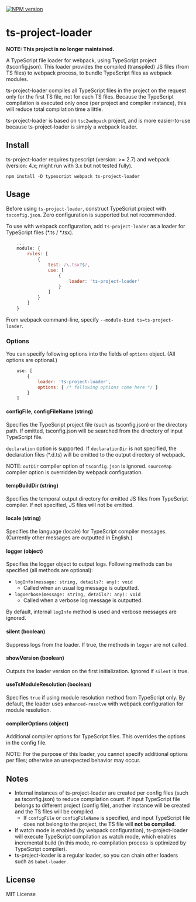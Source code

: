 [![NPM version](https://badge.fury.io/js/ts-project-loader.svg)](https://www.npmjs.com/package/ts-project-loader)

ts-project-loader
==========

**NOTE: This project is no longer maintained.**

A TypeScript file loader for webpack, using TypeScript project (tsconfig.json). This loader provides the compiled (transpiled) JS files (from TS files) to webpack process, to bundle TypeScript files as webpack modules.

ts-project-loader compiles all TypeScript files in the project on the request only for the first TS file, not for each TS files. Because the TypeScript compilation is executed only once (per project and compiler instance), this will reduce total compilation time a little.

ts-project-loader is based on `tsc2webpack` project, and is more easier-to-use because ts-project-loader is simply a webpack loader.

## Install

ts-project-loader requires typescript (version: >= 2.7) and webpack (version: 4.x; might run with 3.x but not tested fully).

```
npm install -D typescript webpack ts-project-loader
```

## Usage

Before using `ts-project-loader`, construct TypeScript project with `tsconfig.json`. Zero configuration is supported but not recommended.

To use with webpack configuration, add `ts-project-loader` as a loader for TypeScript files (\*.ts / \*.tsx).

```js
    ...
    module: {
        rules: [
            {
                test: /\.tsx?$/,
                use: [
                    {
                        loader: 'ts-project-loader'
                    }
                ]
            }
        ]
    }
```

From webpack command-line, specify `--module-bind ts=ts-project-loader`.

### Options

You can specify following options into the fields of `options` object. (All options are optional.)

```js
    use: [
        {
            loader: 'ts-project-loader',
            options: { /* following options come here */ }
        }
    ]
```

#### configFile, configFileName (string)

Specifies the TypeScript project file (such as tsconfig.json) or the directory path.
If omitted, tsconfig.json will be searched from the directory of input TypeScript file.

`declaration` option is supported. If `declarationDir` is not specified, the declaration files (\*\.d\.ts) will be emitted to the output directory of webpack.

NOTE: `outDir` compiler option of `tsconfig.json` is ignored. `sourceMap` compiler option is overridden by webpack configuration.

#### tempBuildDir (string)

Specifies the temporal output directory for emitted JS files from TypeScript compiler. If not specified, JS files will not be emitted.

#### locale (string)

Specifies the language (locale) for TypeScript compiler messages. (Currently other messages are outputted in English.)

#### logger (object)

Specifies the logger object to output logs. Following methods can be specified (all methods are optional):

* `logInfo(message: string, details?: any): void`
  * Called when an usual log message is outputted.
* `logVerbose(message: string, details?: any): void`
  * Called when a verbose log message is outputted.

By default, internal `logInfo` method is used and verbose messages are ignored.

#### silent (boolean)

Suppress logs from the loader. If true, the methods in `logger` are not called.

#### showVersion (boolean)

Outputs the loader version on the first initialization. Ignored if `silent` is true.

#### useTsModuleResolution (boolean)

Specifies `true` if using module resolution method from TypeScript only. By default, the loader uses `enhanced-resolve` with webpack configuration for module resolution.

#### compilerOptions (object)

Additional compiler options for TypeScript files. This overrides the options in the config file.

NOTE: For the purpose of this loader, you cannot specify additional options per files; otherwise an unexpected behavior may occur.

## Notes

* Internal instances of ts-project-loader are created per config files (such as tsconfig.json) to reduce compilation count. If input TypeScript file belongs to different project (config file), another instance will be created and the TS files will be compiled.
  * If `configFile` or `configFileName` is specified, and input TypeScript file does not belong to the project, the TS file will **not be compiled**.
* If watch mode is enabled (by webpack configuration), ts-project-loader will execute TypeScript compilation as watch mode, which enables incremental build (in this mode, re-compilation process is optimized by TypeScript compiler).
* ts-project-loader is a regular loader, so you can chain other loaders such as `babel-loader`.

## License

MIT License
